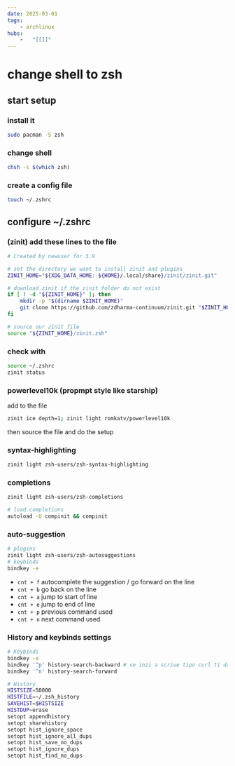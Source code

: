 ```yaml
---
date: 2025-03-01 
tags: 
    - archlinux
hubs: 
    -   "[[]]"
---
```


# change shell to zsh

## start setup
### install it
```bash
sudo pacman -S zsh
```
### change shell
```bash
chsh -s $(which zsh)
```

### create a config file
```bash
touch ~/.zshrc
```
## configure ~/.zshrc

### (zinit) add these lines to the file
```bash
# Created by newuser for 5.9

# set the directory we want to install zinit and plugins
ZINIT_HOME="${XDG_DATA_HOME:-${HOME}/.local/share}/zinit/zinit.git"

# download zinit if the zinit folder do not exist
if [ ! -d "${ZINIT_HOME}" ]; then
    mkdir -p "$(dirname $ZINIT_HOME)"
    git clone https://github.com/zdharma-continuum/zinit.git "$ZINIT_HOME"
fi

# source our zinit file
source "${ZINIT_HOME}/zinit.zsh"
```

### check with
```bash
source ~/.zshrc
zinit status
```

### powerlevel10k (propmpt style like starship)
add to the file
```bash
zinit ice depth=1; zinit light romkatv/powerlevel10k
```
then source the file and do the setup

### syntax-highlighting
```bash
zinit light zsh-users/zsh-syntax-highlighting
```

### completions
```bash
zinit light zsh-users/zsh-completions

# load completions
autoload -U compinit && compinit
```
### auto-suggestion
```bash
# plugins
zinit light zsh-users/zsh-autosuggestions
# keybinds
bindkey -e
```
- `cnt + f` autocomplete the suggestion / go forward on the line
- `cnt + b` go back on the line 
- `cnt + a` jump to start of line 
- `cnt + e` jump to end of line 
- `cnt + p` previous command used 
- `cnt + n` next command used 

### History and keybinds settings 
```bash
# Keybinds
bindkey -e
bindkey '^p' history-search-backward # se inzi a scrive tipo curl ti da  vecchi comandi che startano con quello
bindkey '^n' history-search-forward

# History
HISTSIZE=50000
HISTFILE=~/.zsh_history
SAVEHIST=$HISTSIZE
HISTDUP=erase
setopt appendhistory
setopt sharehistory
setopt hist_ignore_space
setopt hist_ignore_all_dups
setopt hist_save_no_dups
setopt hist_ignore_dups
setopt hist_find_no_dups
```

